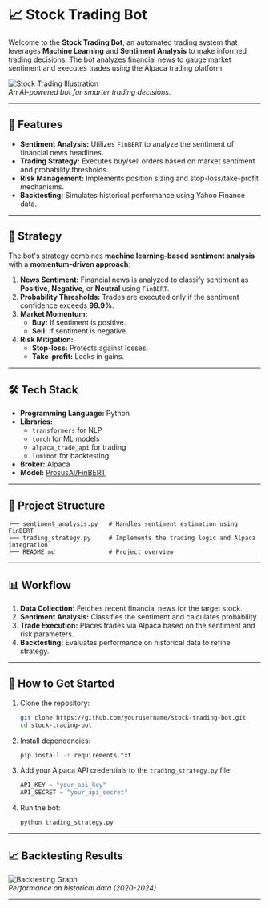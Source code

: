 # 📈 Stock Trading Bot

Welcome to the **Stock Trading Bot**, an automated trading system that leverages **Machine Learning** and **Sentiment Analysis** to make informed trading decisions. The bot analyzes financial news to gauge market sentiment and executes trades using the Alpaca trading platform.

![Stock Trading Illustration](https://via.placeholder.com/800x400?text=Stock+Trading+Bot+Illustration)  
*An AI-powered bot for smarter trading decisions.*

---

## 🚀 Features

- **Sentiment Analysis:** Utilizes `FinBERT` to analyze the sentiment of financial news headlines.
- **Trading Strategy:** Executes buy/sell orders based on market sentiment and probability thresholds.
- **Risk Management:** Implements position sizing and stop-loss/take-profit mechanisms.
- **Backtesting:** Simulates historical performance using Yahoo Finance data.

---

## 🧠 Strategy

The bot\'s strategy combines **machine learning-based sentiment analysis** with a **momentum-driven approach**:
1. **News Sentiment:** Financial news is analyzed to classify sentiment as **Positive**, **Negative**, or **Neutral** using `FinBERT`.
2. **Probability Thresholds:** Trades are executed only if the sentiment confidence exceeds **99.9%**.
3. **Market Momentum:**
   - **Buy:** If sentiment is positive.
   - **Sell:** If sentiment is negative.
4. **Risk Mitigation:**
   - **Stop-loss:** Protects against losses.
   - **Take-profit:** Locks in gains.

---

## 🛠️ Tech Stack

- **Programming Language:** Python
- **Libraries:** 
  - `transformers` for NLP
  - `torch` for ML models
  - `alpaca_trade_api` for trading
  - `lumibot` for backtesting
- **Broker:** Alpaca
- **Model:** [ProsusAI/FinBERT](https://huggingface.co/ProsusAI/finbert)

---

## 📂 Project Structure

```
├── sentiment_analysis.py   # Handles sentiment estimation using FinBERT
├── trading_strategy.py     # Implements the trading logic and Alpaca integration
├── README.md               # Project overview
```

---

## 📊 Workflow

1. **Data Collection:** Fetches recent financial news for the target stock.
2. **Sentiment Analysis:** Classifies the sentiment and calculates probability.
3. **Trade Execution:** Places trades via Alpaca based on the sentiment and risk parameters.
4. **Backtesting:** Evaluates performance on historical data to refine strategy.

---

## 🚀 How to Get Started

1. Clone the repository:
   ```bash
   git clone https://github.com/yourusername/stock-trading-bot.git
   cd stock-trading-bot
   ```

2. Install dependencies:
   ```bash
   pip install -r requirements.txt
   ```

3. Add your Alpaca API credentials to the `trading_strategy.py` file:
   ```python
   API_KEY = "your_api_key"
   API_SECRET = "your_api_secret"
   ```

4. Run the bot:
   ```bash
   python trading_strategy.py
   ```

---

## 📈 Backtesting Results

![Backtesting Graph](https://via.placeholder.com/800x400?text=Backtesting+Results+Graph)  
*Performance on historical data (2020-2024).*

---